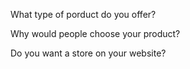 What type of porduct do you offer?

Why would people choose your product?

Do you want a store on your website?
